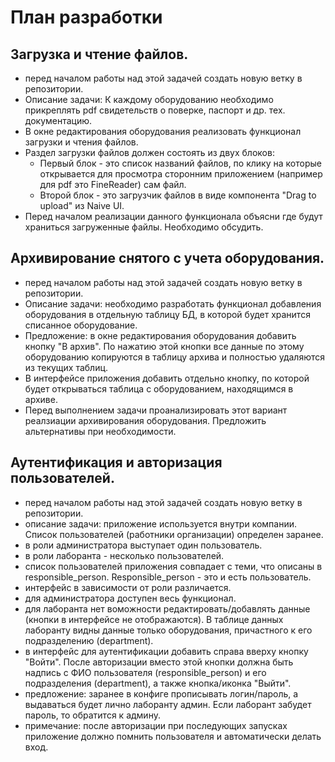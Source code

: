 # План разработки

## Загрузка и чтение файлов.
- перед началом работы над этой задачей создать новую ветку в репозитории.
- Описание задачи: К каждому оборудованию необходимо прикреплять pdf свидетельств о поверке, паспорт и др. тех. документацию.
- В окне редактирования оборудования реализовать функционал загрузки и чтения файлов.
- Раздел загрузки файлов должен состоять из двух блоков:
  - Первый блок - это список названий файлов, по клику на которые открывается для просмотра сторонним приложением (например для pdf это FineReader) сам файл.
  - Второй блок - это загрузчик файлов в виде компонента "Drag to upload" из Naive UI.
- Перед началом реализации данного функционала объясни где будут храниться загруженные файлы. Необходимо обсудить. 

## Архивирование снятого с учета оборудования.
- перед началом работы над этой задачей создать новую ветку в репозитории.
- Описание задачи: необходимо разработать функционал добавления оборудования в отдельную таблицу БД, в которой будет хранится списанное оборудование.
- Предложение: в окне редактирования оборудования добавить кнопку "В архив". По нажатию этой кнопки все данные по этому оборудованию копируются в таблицу архива и полностью удаляются из текущих таблиц.
- В интерфейсе приложения добавить отдельно кнопку, по которой будет открываться таблица с оборудованием, находящимся в архиве.
- Перед выполнением задачи проанализировать этот вариант реалзиации архивирования оборудования. Предложить альтернативы при необходимости.

## Аутентификация и авторизация пользователей.
- перед началом работы над этой задачей создать новую ветку в репозитории.
- описание задачи: приложение используется внутри компании. Список пользователей (работники организации) определен заранее.
 - в роли администратора выступает один пользователь.
 - в роли лаборанта - несколько пользователей.
 - список пользователей приложения совпадает с теми, что описаны в responsible_person. Responsible_person - это и есть пользователь.
 - интерфейс в зависимости от роли различается.
 - для администратора доступен весь функционал.
 - для лаборанта нет воможности редактировать/добавлять данные (кнопки в интерфейсе не отображаются). В таблице данных лаборанту видны данные только оборудования, причастного к его подразделению (department).
- в интерфейс для аутентификации добавить справа вверху кнопку "Войти". После авторизации вместо этой кнопки должна быть надпись с ФИО пользователя (responsible_person) и его подразделения (department), а также кнопка/иконка "Выйти".
- предложение: заранее в конфиге прописывать логин/пароль, а выдаваться будет лично лаборанту админ. Если лаборант забудет пароль, то обратится к админу.
- примечание: после авторизации при последующих запусках приложение должно помнить пользователя и автоматически делать вход.
